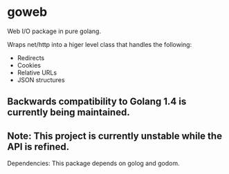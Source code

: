 # goweb
Web I/O package in pure golang.

Wraps net/http into a higer level class that handles the following:
* Redirects
* Cookies
* Relative URLs
* JSON structures

Backwards compatibility to Golang 1.4 is currently being maintained.
--
**Note**:
This project is currently unstable while the API is refined.
--
Dependencies:
This package depends on golog and godom.
